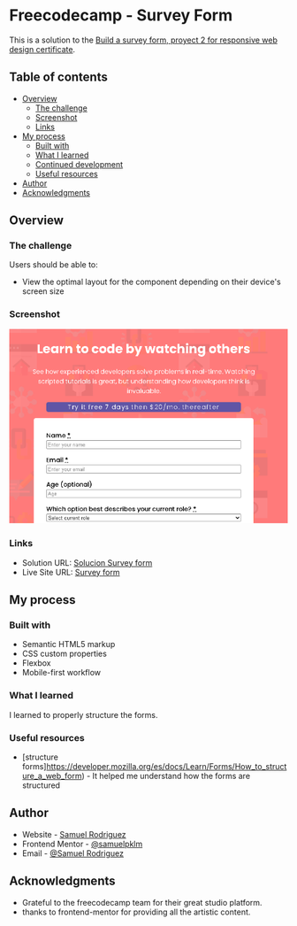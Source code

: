 # Freecodecamp - Survey Form

This is a solution to the [Build a survey form, proyect 2 for responsive web design certificate](https://www.freecodecamp.org/learn/responsive-web-design/responsive-web-design-projects/build-a-tribute-page). 

## Table of contents

- [Overview](#overview)
  - [The challenge](#the-challenge)
  - [Screenshot](#screenshot)
  - [Links](#links)
- [My process](#my-process)
  - [Built with](#built-with)
  - [What I learned](#what-i-learned)
  - [Continued development](#continued-development)
  - [Useful resources](#useful-resources)
- [Author](#author)
- [Acknowledgments](#acknowledgments)

## Overview

### The challenge

Users should be able to:

- View the optimal layout for the component depending on their device's screen size

### Screenshot

![Faq acordion](./capture.png)


### Links

- Solution URL: [Solucion Survey form](https://github.com/samuelpklm/freecodecamp-Responsive_Web_Design/tree/main/Proyect%202%20-%20Survey%20form)
- Live Site URL: [Survey form](https://elaborate-macaron-98c958.netlify.app/)

## My process

### Built with

- Semantic HTML5 markup
- CSS custom properties
- Flexbox
- Mobile-first workflow


### What I learned

I learned to properly structure the forms.


### Useful resources

- [structure forms]https://developer.mozilla.org/es/docs/Learn/Forms/How_to_structure_a_web_form) - It helped me understand how the forms are structured


## Author

- Website - [Samuel Rodriguez](https://github.com/samuelpklm)
- Frontend Mentor - [@samuelpklm](https://www.frontendmentor.io/profile/samuelpklm)
- Email - [@Samuel Rodriguez](samuelr76@gmail.com)

## Acknowledgments
- Grateful to the freecodecamp team for their great studio platform.
- thanks to frontend-mentor for providing all the artistic content.
